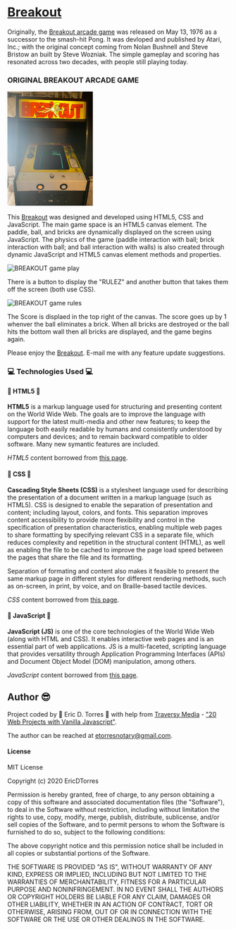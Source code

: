 # [Breakout](https://etorres-revature.github.io/Breakout/)

Originally, the [Breakout arcade game](https://en.wikipedia.org/wiki/Breakout_(video_game)) was released on May 13, 1976 as a successor to the smash-hit Pong.  It was devloped and published by Atari, Inc.; with the original concept coming from Nolan Bushnell and Steve Bristow an built by Steve Wozniak.  The simple gameplay and scoring has resonated across two decades, with people still playing today.  

### ORIGINAL BREAKOUT ARCADE GAME

![BREAKOUT arcade game](./assets/images/screenshots/breakout-arcade-game.jfif)

This [Breakout](https://etorres-revature.github.io/Breakout/) was designed and developed using HTML5, CSS and JavaScript.  The main game space is an HTML5 canvas element.  The paddle, ball, and bricks are dynamically displayed on the screen using JavaScript.  The physics of the game (paddle interaction with ball; brick interaction with ball; and ball interaction with walls) is also created through dynamic JavaScript and HTML5 canvas element methods and properties.  

![BREAKOUT game play](./assets/images/screenshots/break-out-game-play.png)

There is a button to display the "RULEZ" and another button that takes them off the screen (both use CSS).

![BREAKOUT game rules](./assets/images/screenshots/break-out-game-rules.png)

The Score is displaed in the top right of the canvas.  The score goes up by 1 whenver the ball eliminates a brick.  When all bricks are destroyed or the ball hits the bottom wall then all bricks are displayed, and the game begins again.

Please enjoy the [Breakout](https://etorres-revature.github.io/Breakout/).  E-mail me with any feature update suggestions.

### :computer: Technologies Used :computer:

#### :memo: HTML5 :memo:

**HTML5** is a markup language used for structuring and presenting content on the World Wide Web.  The goals are to improve the language with support for the latest multi-media and other new features; to keep the language both easily readable by humans and consistently understood by computers and devices; and to remain backward compatible to older software.  Many new symantic features are included.

*HTML5* content borrowed from <a target="_blank" rel="noopener noreferrer">[this page](https://en.wikipedia.org/wiki/HTML5).</a>

#### :art: CSS :art:

**Cascading Style Sheets (CSS)** is a stylesheet language used for describing the presentation of a document written in a markup language (such as HTML5).  CSS is designed to enable the separation of presentation and content; including layout, colors, and fonts.  This separation improves content accessibility to provide more flexibility and control in the specification of presentation characteristics, enabling multiple web pages to share formatting by specifying relevant CSS in a separate file, which reduces complexity and repetition in the structural content (HTML), as well as enabling the file to be cached to improve the page load speed between the pages that share the file and its formatting.

Separation of formating and content also makes it feasible to present the same markup page in different styles for different rendering methods, such as on-screen, in print, by voice, and on Braille-based tactile devices. 

*CSS* content borrowed from <a target="_blank" rel="noopener noreferrer">[this page](https://en.wikipedia.org/wiki/Cascading_Style_Sheets).</a>

#### :sparkler: JavaScript :sparkler:

**JavaScript (JS)** is one of the core technologies of the World Wide Web (along with HTML and CSS). It enables interactive web pages and is an essential part of web applications.  JS is a multi-faceted, scripting language that provides versatility through Application Programming Interfaces (APIs) and Document Object Model (DOM) manipulation, among others.

*JavaScript* content borrowed from <a target="_blank" rel="noopener noreferrer">[this page](https://en.wikipedia.org/wiki/JavaScript).</a>

## Author :sunglasses:

Project coded by :green_heart: Eric D. Torres :green_heart: with help from [Traversy Media](https://traversymedia.com/) - ["20 Web Projects with Vanilla Javascript"](https://vanillawebprojects.com/).  

The author can be reached at etorresnotary@gmail.com. 

#### License

MIT License

Copyright (c) 2020 EricDTorres

Permission is hereby granted, free of charge, to any person obtaining a copy
of this software and associated documentation files (the "Software"), to deal
in the Software without restriction, including without limitation the rights
to use, copy, modify, merge, publish, distribute, sublicense, and/or sell
copies of the Software, and to permit persons to whom the Software is
furnished to do so, subject to the following conditions:

The above copyright notice and this permission notice shall be included in all
copies or substantial portions of the Software.

THE SOFTWARE IS PROVIDED "AS IS", WITHOUT WARRANTY OF ANY KIND, EXPRESS OR
IMPLIED, INCLUDING BUT NOT LIMITED TO THE WARRANTIES OF MERCHANTABILITY,
FITNESS FOR A PARTICULAR PURPOSE AND NONINFRINGEMENT. IN NO EVENT SHALL THE
AUTHORS OR COPYRIGHT HOLDERS BE LIABLE FOR ANY CLAIM, DAMAGES OR OTHER
LIABILITY, WHETHER IN AN ACTION OF CONTRACT, TORT OR OTHERWISE, ARISING FROM,
OUT OF OR IN CONNECTION WITH THE SOFTWARE OR THE USE OR OTHER DEALINGS IN THE
SOFTWARE.
